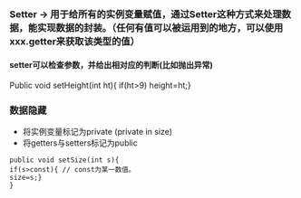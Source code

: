 ### Setter -> 用于给所有的实例变量赋值，通过Setter这种方式来处理数据，能实现数据的封装。（任何有值可以被运用到的地方，可以使用xxx.getter来获取该类型的值）
#### setter可以检查参数，并给出相对应的判断(比如抛出异常)
Public void setHeight(int ht){
			if(ht>9)
		  height=ht;}

### 数据隐藏
* 将实例变量标记为private (private in size)
* 将getters与setters标记为public 
```
public void setSize(int s){
if(s>const){ // const为某一数值。
size=s;}
}
```


			
			

